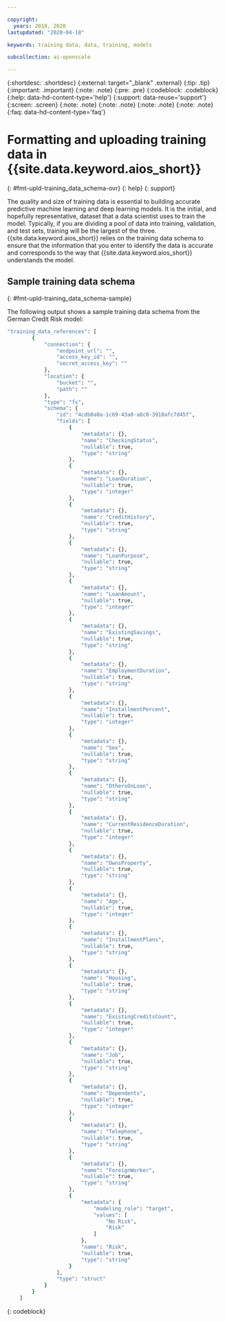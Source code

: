 ```yaml
---

copyright:
  years: 2018, 2020
lastupdated: "2020-04-18"

keywords: training data, data, training, models

subcollection: ai-openscale

---
```


{:shortdesc: .shortdesc}
{:external: target="_blank" .external}
{:tip: .tip}
{:important: .important}
{:note: .note}
{:pre: .pre}
{:codeblock: .codeblock}
{:help: data-hd-content-type='help'}
{:support: data-reuse='support'}
{:screen: .screen}
{:note: .note}
{:note: .note}
{:note: .note}
{:note: .note}
{:faq: data-hd-content-type='faq'}

# Formatting and uploading training data in {{site.data.keyword.aios_short}}
{: #fmt-upld-training_data_schema-ovr}
{: help} 
{: support}

The quality and size of training data is essential to building accurate predictive machine learning and deep learning models. It is the initial, and hopefully representative, dataset that a data scientist uses to train the model. Typically, if you are dividing a pool of data into training, validation, and test sets, training will be the largest of the three. {{site.data.keyword.aios_short}} relies on the training data schema to ensure that the information that you enter to identify the data is accurate and corresponds to the way that {{site.data.keyword.aios_short}} understands the model. 

## Sample training data schema
{: #fmt-upld-training_data_schema-sample}

The following output shows a sample training data schema from the German Credit Risk model:

```bash
"training_data_references": [
        {
            "connection": {
                "endpoint_url": "",
                "access_key_id": "",
                "secret_access_key": ""
            },
            "location": {
                "bucket": "",
                "path": ""
            },
            "type": "fs",
            "schema": {
                "id": "4cdb0a0a-1c69-43a0-a8c0-3918afc7d45f",
                "fields": [
                    {
                        "metadata": {},
                        "name": "CheckingStatus",
                        "nullable": true,
                        "type": "string"
                    },
                    {
                        "metadata": {},
                        "name": "LoanDuration",
                        "nullable": true,
                        "type": "integer"
                    },
                    {
                        "metadata": {},
                        "name": "CreditHistory",
                        "nullable": true,
                        "type": "string"
                    },
                    {
                        "metadata": {},
                        "name": "LoanPurpose",
                        "nullable": true,
                        "type": "string"
                    },
                    {
                        "metadata": {},
                        "name": "LoanAmount",
                        "nullable": true,
                        "type": "integer"
                    },
                    {
                        "metadata": {},
                        "name": "ExistingSavings",
                        "nullable": true,
                        "type": "string"
                    },
                    {
                        "metadata": {},
                        "name": "EmploymentDuration",
                        "nullable": true,
                        "type": "string"
                    },
                    {
                        "metadata": {},
                        "name": "InstallmentPercent",
                        "nullable": true,
                        "type": "integer"
                    },
                    {
                        "metadata": {},
                        "name": "Sex",
                        "nullable": true,
                        "type": "string"
                    },
                    {
                        "metadata": {},
                        "name": "OthersOnLoan",
                        "nullable": true,
                        "type": "string"
                    },
                    {
                        "metadata": {},
                        "name": "CurrentResidenceDuration",
                        "nullable": true,
                        "type": "integer"
                    },
                    {
                        "metadata": {},
                        "name": "OwnsProperty",
                        "nullable": true,
                        "type": "string"
                    },
                    {
                        "metadata": {},
                        "name": "Age",
                        "nullable": true,
                        "type": "integer"
                    },
                    {
                        "metadata": {},
                        "name": "InstallmentPlans",
                        "nullable": true,
                        "type": "string"
                    },
                    {
                        "metadata": {},
                        "name": "Housing",
                        "nullable": true,
                        "type": "string"
                    },
                    {
                        "metadata": {},
                        "name": "ExistingCreditsCount",
                        "nullable": true,
                        "type": "integer"
                    },
                    {
                        "metadata": {},
                        "name": "Job",
                        "nullable": true,
                        "type": "string"
                    },
                    {
                        "metadata": {},
                        "name": "Dependents",
                        "nullable": true,
                        "type": "integer"
                    },
                    {
                        "metadata": {},
                        "name": "Telephone",
                        "nullable": true,
                        "type": "string"
                    },
                    {
                        "metadata": {},
                        "name": "ForeignWorker",
                        "nullable": true,
                        "type": "string"
                    },
                    {
                        "metadata": {
                            "modeling_role": "target",
                            "values": [
                                "No Risk",
                                "Risk"
                            ]
                        },
                        "name": "Risk",
                        "nullable": true,
                        "type": "string"
                    }
                ],
                "type": "struct"
            }
        }
    ]

```
{: codeblock}


